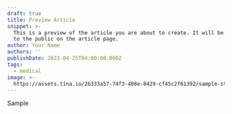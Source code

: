 ```yaml
---
draft: true
title: Preview Article
snippet: >-
  This is a preview of the article you are about to create. It will be visible
  to the public on the article page.
author: Your Name
authors: ''
publishDate: 2023-04-25T04:00:00.000Z
tags:
  - medical
image: >-
  https://assets.tina.io/2b333a57-74f3-408e-8429-cf45c2f61392/sample-stamp-white-background-sign-90532936.jpg
---
```


Sample
